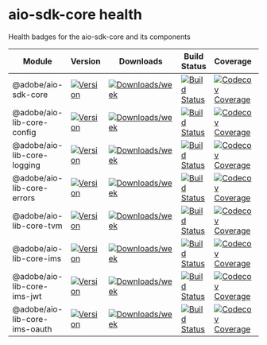 <!-- 
Copyright 2019 Adobe. All rights reserved.
This file is licensed to you under the Apache License, Version 2.0 (the "License");
you may not use this file except in compliance with the License. You may obtain a copy
of the License at http://www.apache.org/licenses/LICENSE-2.0
Unless required by applicable law or agreed to in writing, software distributed under
the License is distributed on an "AS IS" BASIS, WITHOUT WARRANTIES OR REPRESENTATIONS
OF ANY KIND, either express or implied. See the License for the specific language
governing permissions and limitations under the License.
-->

<!--
Copyright Adobe. All rights reserved.
This file is licensed to you under the Apache License, Version 2.0 (the "License");
you may not use this file except in compliance with the License. You may obtain a copy
of the License at http://www.apache.org/licenses/LICENSE-2.0

Unless required by applicable law or agreed to in writing, software distributed under
the License is distributed on an "AS IS" BASIS, WITHOUT WARRANTIES OR REPRESENTATIONS
OF ANY KIND, either express or implied. See the License for the specific language
governing permissions and limitations under the License.
-->

# aio-sdk-core health
Health badges for the aio-sdk-core and its components

| Module | Version | Downloads | Build Status | Coverage  | Issues | Pull Requests |
|---|---|---|---|---|---|---|
| @adobe/aio-sdk-core  | [![Version](https://img.shields.io/npm/v/@adobe/aio-sdk-core.svg)](https://npmjs.org/package/@adobe/aio-sdk-core)| [![Downloads/week](https://img.shields.io/npm/dw/@adobe/aio-sdk-core.svg)](https://npmjs.org/package/@adobe/aio-sdk-core)| [![Build Status](https://travis-ci.com/adobe/aio-sdk-core.svg?branch=master)](https://travis-ci.com/adobe/aio-sdk-core)| [![Codecov Coverage](https://img.shields.io/codecov/c/github/adobe/aio-sdk-core/master.svg?style=flat-square)](https://codecov.io/gh/adobe/aio-sdk-core/)| [![Github Issues](https://img.shields.io/github/issues/adobe/aio-sdk-core.svg)](https://github.com/adobe/aio-sdk-core/issues)| [![Github Pull Requests](https://img.shields.io/github/issues-pr/adobe/aio-sdk-core.svg)](https://github.com/adobe/aio-sdk-core/pulls)|
| @adobe/aio-lib-core-config  | [![Version](https://img.shields.io/npm/v/@adobe/aio-lib-core-config.svg)](https://npmjs.org/package/@adobe/aio-lib-core-config)| [![Downloads/week](https://img.shields.io/npm/dw/@adobe/aio-lib-core-config.svg)](https://npmjs.org/package/@adobe/aio-lib-core-config)| [![Build Status](https://travis-ci.com/adobe/aio-lib-core-config.svg?branch=master)](https://travis-ci.com/adobe/aio-lib-core-config)| [![Codecov Coverage](https://img.shields.io/codecov/c/github/adobe/aio-lib-core-config/master.svg?style=flat-square)](https://codecov.io/gh/adobe/aio-lib-core-config/)| [![Github Issues](https://img.shields.io/github/issues/adobe/aio-lib-core-config.svg)](https://github.com/adobe/aio-lib-core-config/issues)| [![Github Pull Requests](https://img.shields.io/github/issues-pr/adobe/aio-lib-core-config.svg)](https://github.com/adobe/aio-lib-core-config/pulls)|
| @adobe/aio-lib-core-logging  | [![Version](https://img.shields.io/npm/v/@adobe/aio-lib-core-logging.svg)](https://npmjs.org/package/@adobe/aio-lib-core-logging)| [![Downloads/week](https://img.shields.io/npm/dw/@adobe/aio-lib-core-logging.svg)](https://npmjs.org/package/@adobe/aio-lib-core-logging)| [![Build Status](https://travis-ci.com/adobe/aio-lib-core-logging.svg?branch=master)](https://travis-ci.com/adobe/aio-lib-core-logging)| [![Codecov Coverage](https://img.shields.io/codecov/c/github/adobe/aio-lib-core-logging/master.svg?style=flat-square)](https://codecov.io/gh/adobe/aio-lib-core-logging/)| [![Github Issues](https://img.shields.io/github/issues/adobe/aio-lib-core-logging.svg)](https://github.com/adobe/aio-lib-core-logging/issues)| [![Github Pull Requests](https://img.shields.io/github/issues-pr/adobe/aio-lib-core-logging.svg)](https://github.com/adobe/aio-lib-core-logging/pulls)|
| @adobe/aio-lib-core-errors  | [![Version](https://img.shields.io/npm/v/@adobe/aio-lib-core-errors.svg)](https://npmjs.org/package/@adobe/aio-lib-core-errors)| [![Downloads/week](https://img.shields.io/npm/dw/@adobe/aio-lib-core-errors.svg)](https://npmjs.org/package/@adobe/aio-lib-core-errors)| [![Build Status](https://travis-ci.com/adobe/aio-lib-core-errors.svg?branch=master)](https://travis-ci.com/adobe/aio-lib-core-errors)| [![Codecov Coverage](https://img.shields.io/codecov/c/github/adobe/aio-lib-core-errors/master.svg?style=flat-square)](https://codecov.io/gh/adobe/aio-lib-core-errors/)| [![Github Issues](https://img.shields.io/github/issues/adobe/aio-lib-core-errors.svg)](https://github.com/adobe/aio-lib-core-errors/issues)| [![Github Pull Requests](https://img.shields.io/github/issues-pr/adobe/aio-lib-core-errors.svg)](https://github.com/adobe/aio-lib-core-errors/pulls)|
| @adobe/aio-lib-core-tvm  | [![Version](https://img.shields.io/npm/v/@adobe/aio-lib-core-tvm.svg)](https://npmjs.org/package/@adobe/aio-lib-core-tvm)| [![Downloads/week](https://img.shields.io/npm/dw/@adobe/aio-lib-core-tvm.svg)](https://npmjs.org/package/@adobe/aio-lib-core-tvm)| [![Build Status](https://travis-ci.com/adobe/aio-lib-core-tvm.svg?branch=master)](https://travis-ci.com/adobe/aio-lib-core-tvm)| [![Codecov Coverage](https://img.shields.io/codecov/c/github/adobe/aio-lib-core-tvm/master.svg?style=flat-square)](https://codecov.io/gh/adobe/aio-lib-core-tvm/)| [![Github Issues](https://img.shields.io/github/issues/adobe/aio-lib-core-tvm.svg)](https://github.com/adobe/aio-lib-core-tvm/issues)| [![Github Pull Requests](https://img.shields.io/github/issues-pr/adobe/aio-lib-core-tvm.svg)](https://github.com/adobe/aio-lib-core-tvm/pulls)|
| @adobe/aio-lib-core-ims  | [![Version](https://img.shields.io/npm/v/@adobe/aio-lib-core-ims.svg)](https://npmjs.org/package/@adobe/aio-lib-core-ims)| [![Downloads/week](https://img.shields.io/npm/dw/@adobe/aio-lib-core-ims.svg)](https://npmjs.org/package/@adobe/aio-lib-core-ims)| [![Build Status](https://travis-ci.com/adobe/aio-lib-core-ims.svg?branch=master)](https://travis-ci.com/adobe/aio-lib-core-ims)| [![Codecov Coverage](https://img.shields.io/codecov/c/github/adobe/aio-lib-core-ims/master.svg?style=flat-square)](https://codecov.io/gh/adobe/aio-lib-core-ims/)| [![Github Issues](https://img.shields.io/github/issues/adobe/aio-lib-core-ims.svg)](https://github.com/adobe/aio-lib-core-ims/issues)| [![Github Pull Requests](https://img.shields.io/github/issues-pr/adobe/aio-lib-core-ims.svg)](https://github.com/adobe/aio-lib-core-ims/pulls)|
| @adobe/aio-lib-core-ims-jwt  | [![Version](https://img.shields.io/npm/v/@adobe/aio-lib-core-ims-jwt.svg)](https://npmjs.org/package/@adobe/aio-lib-core-ims-jwt)| [![Downloads/week](https://img.shields.io/npm/dw/@adobe/aio-lib-core-ims-jwt.svg)](https://npmjs.org/package/@adobe/aio-lib-core-ims-jwt)| [![Build Status](https://travis-ci.com/adobe/aio-lib-core-ims-jwt.svg?branch=master)](https://travis-ci.com/adobe/aio-lib-core-ims-jwt)| [![Codecov Coverage](https://img.shields.io/codecov/c/github/adobe/aio-lib-core-ims-jwt/master.svg?style=flat-square)](https://codecov.io/gh/adobe/aio-lib-core-ims-jwt/)| [![Github Issues](https://img.shields.io/github/issues/adobe/aio-lib-core-ims-jwt.svg)](https://github.com/adobe/aio-lib-core-ims-jwt/issues)| [![Github Pull Requests](https://img.shields.io/github/issues-pr/adobe/aio-lib-core-ims-jwt.svg)](https://github.com/adobe/aio-lib-core-ims-jwt/pulls)|
| @adobe/aio-lib-core-ims-oauth  | [![Version](https://img.shields.io/npm/v/@adobe/aio-lib-core-ims-oauth.svg)](https://npmjs.org/package/@adobe/aio-lib-core-ims-oauth)| [![Downloads/week](https://img.shields.io/npm/dw/@adobe/aio-lib-core-ims-oauth.svg)](https://npmjs.org/package/@adobe/aio-lib-core-ims-oauth)| [![Build Status](https://travis-ci.com/adobe/aio-lib-core-ims-oauth.svg?branch=master)](https://travis-ci.com/adobe/aio-lib-core-ims-oauth)| [![Codecov Coverage](https://img.shields.io/codecov/c/github/adobe/aio-lib-core-ims-oauth/master.svg?style=flat-square)](https://codecov.io/gh/adobe/aio-lib-core-ims-oauth/)| [![Github Issues](https://img.shields.io/github/issues/adobe/aio-lib-core-ims-oauth.svg)](https://github.com/adobe/aio-lib-core-ims-oauth/issues)| [![Github Pull Requests](https://img.shields.io/github/issues-pr/adobe/aio-lib-core-ims-oauth.svg)](https://github.com/adobe/aio-lib-core-ims-oauth/pulls)|
